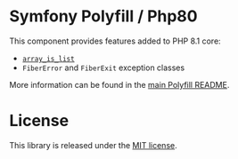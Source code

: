 Symfony Polyfill / Php80
========================

This component provides features added to PHP 8.1 core:

- [`array_is_list`](https://php.net/array_is_list)
- `FiberError` and `FiberExit` exception classes

More information can be found in the
[main Polyfill README](https://github.com/symfony/polyfill/blob/master/README.md).

License
=======

This library is released under the [MIT license](LICENSE).
